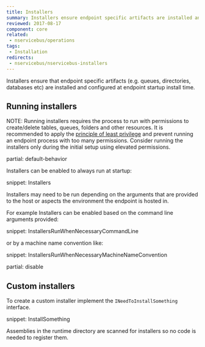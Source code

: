 ```yaml
---
title: Installers
summary: Installers ensure endpoint specific artifacts are installed and configured during endpoint startup.
reviewed: 2017-08-17
component: core
related:
 - nservicebus/operations
tags:
 - Installation
redirects:
 - nservicebus/nservicebus-installers
---
```


Installers ensure that endpoint specific artifacts (e.g. queues, directories, databases etc) are installed and configured at endpoint startup install time.

## Running installers

NOTE: Running installers requires the process to run with permissions to create/delete tables, queues, folders and other resources. It is recommended to apply the [principle of least privilege](https://en.wikipedia.org/wiki/Principle_of_least_privilege) and prevent running an endpoint process with too many permissions. Consider running the installers only during the initial setup using elevated permissions.

partial: default-behavior

Installers can be enabled to always run at startup:

snippet: Installers

Installers may need to be run depending on the arguments that are provided to the host or aspects the environment the endpoint is hosted in.

For example Installers can be enabled based on the command line arguments provided:

snippet: InstallersRunWhenNecessaryCommandLine

or by a machine name convention like:

snippet: InstallersRunWhenNecessaryMachineNameConvention

partial: disable


## Custom installers

To create a custom installer implement the `INeedToInstallSomething` interface.

snippet: InstallSomething

Assemblies in the runtime directory are scanned for installers so no code is needed to register them.

